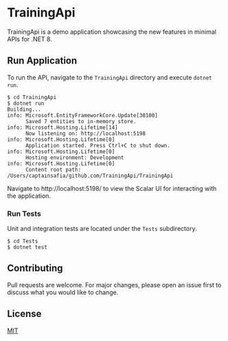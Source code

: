 # TrainingApi

TrainingApi is a demo application showcasing the new features in minimal APIs for .NET 8.

## Run Application

To run the API, navigate to the `TrainingApi` directory and execute `dotnet run`.

```
$ cd TrainingApi
$ dotnet run
Building...
info: Microsoft.EntityFrameworkCore.Update[30100]
      Saved 7 entities to in-memory store.
info: Microsoft.Hosting.Lifetime[14]
      Now listening on: http://localhost:5198
info: Microsoft.Hosting.Lifetime[0]
      Application started. Press Ctrl+C to shut down.
info: Microsoft.Hosting.Lifetime[0]
      Hosting environment: Development
info: Microsoft.Hosting.Lifetime[0]
      Content root path: /Users/captainsafia/github.com/TrainingApi/TrainingApi
```

Navigate to http://localhost:5198/ to view the Scalar UI for interacting with the application.

### Run Tests

Unit and integration tests are located under the `Tests` subdirectory.

```
$ cd Tests
$ dotnet test
```

## Contributing
Pull requests are welcome. For major changes, please open an issue first to discuss what you would like to change.

## License
[MIT](https://choosealicense.com/licenses/mit/)